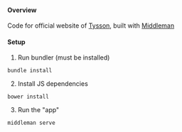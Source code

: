 #### Overview

Code for official website of [Tysson](tyssonband.com), built with [Middleman](https://middlemanapp.com)

#### Setup

1. Run bundler (must be installed)
```
bundle install
```
2. Install JS dependencies
```
bower install
```
3. Run the "app"
```
middleman serve
```
